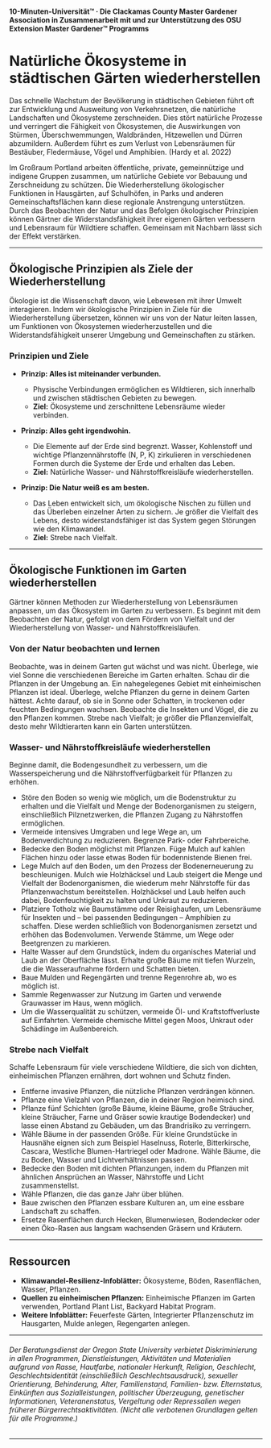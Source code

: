 #### 10-Minuten-Universität™ · Die Clackamas County Master Gardener Association in Zusammenarbeit mit und zur Unterstützung des OSU Extension Master Gardener™ Programms

# Natürliche Ökosysteme in städtischen Gärten wiederherstellen

Das schnelle Wachstum der Bevölkerung in städtischen Gebieten führt oft zur Entwicklung und Ausweitung von Verkehrsnetzen, die natürliche Landschaften und Ökosysteme zerschneiden. Dies stört natürliche Prozesse und verringert die Fähigkeit von Ökosystemen, die Auswirkungen von Stürmen, Überschwemmungen, Waldbränden, Hitzewellen und Dürren abzumildern. Außerdem führt es zum Verlust von Lebensräumen für Bestäuber, Fledermäuse, Vögel und Amphibien. (Hardy et al. 2022)

Im Großraum Portland arbeiten öffentliche, private, gemeinnützige und indigene Gruppen zusammen, um natürliche Gebiete vor Bebauung und Zerschneidung zu schützen. Die Wiederherstellung ökologischer Funktionen in Hausgärten, auf Schulhöfen, in Parks und anderen Gemeinschaftsflächen kann diese regionale Anstrengung unterstützen. Durch das Beobachten der Natur und das Befolgen ökologischer Prinzipien können Gärtner die Widerstandsfähigkeit ihrer eigenen Gärten verbessern und Lebensraum für Wildtiere schaffen. Gemeinsam mit Nachbarn lässt sich der Effekt verstärken.

---

## Ökologische Prinzipien als Ziele der Wiederherstellung

Ökologie ist die Wissenschaft davon, wie Lebewesen mit ihrer Umwelt interagieren. Indem wir ökologische Prinzipien in Ziele für die Wiederherstellung übersetzen, können wir uns von der Natur leiten lassen, um Funktionen von Ökosystemen wiederherzustellen und die Widerstandsfähigkeit unserer Umgebung und Gemeinschaften zu stärken.

### Prinzipien und Ziele

- **Prinzip: Alles ist miteinander verbunden.**  
  - Physische Verbindungen ermöglichen es Wildtieren, sich innerhalb und zwischen städtischen Gebieten zu bewegen.  
  - **Ziel:** Ökosysteme und zerschnittene Lebensräume wieder verbinden.

- **Prinzip: Alles geht irgendwohin.**  
  - Die Elemente auf der Erde sind begrenzt. Wasser, Kohlenstoff und wichtige Pflanzennährstoffe (N, P, K) zirkulieren in verschiedenen Formen durch die Systeme der Erde und erhalten das Leben.  
  - **Ziel:** Natürliche Wasser- und Nährstoffkreisläufe wiederherstellen.

- **Prinzip: Die Natur weiß es am besten.**  
  - Das Leben entwickelt sich, um ökologische Nischen zu füllen und das Überleben einzelner Arten zu sichern. Je größer die Vielfalt des Lebens, desto widerstandsfähiger ist das System gegen Störungen wie den Klimawandel.  
  - **Ziel:** Strebe nach Vielfalt.

---

## Ökologische Funktionen im Garten wiederherstellen

Gärtner können Methoden zur Wiederherstellung von Lebensräumen anpassen, um das Ökosystem im Garten zu verbessern. Es beginnt mit dem Beobachten der Natur, gefolgt von dem Fördern von Vielfalt und der Wiederherstellung von Wasser- und Nährstoffkreisläufen.

### Von der Natur beobachten und lernen

Beobachte, was in deinem Garten gut wächst und was nicht. Überlege, wie viel Sonne die verschiedenen Bereiche im Garten erhalten. Schau dir die Pflanzen in der Umgebung an. Ein nahegelegenes Gebiet mit einheimischen Pflanzen ist ideal. Überlege, welche Pflanzen du gerne in deinem Garten hättest. Achte darauf, ob sie in Sonne oder Schatten, in trockenen oder feuchten Bedingungen wachsen. Beobachte die Insekten und Vögel, die zu den Pflanzen kommen. Strebe nach Vielfalt; je größer die Pflanzenvielfalt, desto mehr Wildtierarten kann ein Garten unterstützen.

### Wasser- und Nährstoffkreisläufe wiederherstellen

Beginne damit, die Bodengesundheit zu verbessern, um die Wasserspeicherung und die Nährstoffverfügbarkeit für Pflanzen zu erhöhen.

- Störe den Boden so wenig wie möglich, um die Bodenstruktur zu erhalten und die Vielfalt und Menge der Bodenorganismen zu steigern, einschließlich Pilznetzwerken, die Pflanzen Zugang zu Nährstoffen ermöglichen.
- Vermeide intensives Umgraben und lege Wege an, um Bodenverdichtung zu reduzieren. Begrenze Park- oder Fahrbereiche.
- Bedecke den Boden möglichst mit Pflanzen. Füge Mulch auf kahlen Flächen hinzu oder lasse etwas Boden für bodennistende Bienen frei.
- Lege Mulch auf den Boden, um den Prozess der Bodenerneuerung zu beschleunigen. Mulch wie Holzhäcksel und Laub steigert die Menge und Vielfalt der Bodenorganismen, die wiederum mehr Nährstoffe für das Pflanzenwachstum bereitstellen. Holzhäcksel und Laub helfen auch dabei, Bodenfeuchtigkeit zu halten und Unkraut zu reduzieren.
- Platziere Totholz wie Baumstämme oder Reisighaufen, um Lebensräume für Insekten und – bei passenden Bedingungen – Amphibien zu schaffen. Diese werden schließlich von Bodenorganismen zersetzt und erhöhen das Bodenvolumen. Verwende Stämme, um Wege oder Beetgrenzen zu markieren.
- Halte Wasser auf dem Grundstück, indem du organisches Material und Laub an der Oberfläche lässt. Erhalte große Bäume mit tiefen Wurzeln, die die Wasseraufnahme fördern und Schatten bieten.
- Baue Mulden und Regengärten und trenne Regenrohre ab, wo es möglich ist.
- Sammle Regenwasser zur Nutzung im Garten und verwende Grauwasser im Haus, wenn möglich.
- Um die Wasserqualität zu schützen, vermeide Öl- und Kraftstoffverluste auf Einfahrten. Vermeide chemische Mittel gegen Moos, Unkraut oder Schädlinge im Außenbereich.

### Strebe nach Vielfalt

Schaffe Lebensraum für viele verschiedene Wildtiere, die sich von dichten, einheimischen Pflanzen ernähren, dort wohnen und Schutz finden.

- Entferne invasive Pflanzen, die nützliche Pflanzen verdrängen können.
- Pflanze eine Vielzahl von Pflanzen, die in deiner Region heimisch sind.
- Pflanze fünf Schichten (große Bäume, kleine Bäume, große Sträucher, kleine Sträucher, Farne und Gräser sowie krautige Bodendecker) und lasse einen Abstand zu Gebäuden, um das Brandrisiko zu verringern.
- Wähle Bäume in der passenden Größe. Für kleine Grundstücke in Hausnähe eignen sich zum Beispiel Haselnuss, Roterle, Bitterkirsche, Cascara, Westliche Blumen-Hartriegel oder Madrone. Wähle Bäume, die zu Boden, Wasser und Lichtverhältnissen passen.
- Bedecke den Boden mit dichten Pflanzungen, indem du Pflanzen mit ähnlichen Ansprüchen an Wasser, Nährstoffe und Licht zusammenstellst.
- Wähle Pflanzen, die das ganze Jahr über blühen.
- Baue zwischen den Pflanzen essbare Kulturen an, um eine essbare Landschaft zu schaffen.
- Ersetze Rasenflächen durch Hecken, Blumenwiesen, Bodendecker oder einen Öko-Rasen aus langsam wachsenden Gräsern und Kräutern.

---

## Ressourcen

- **Klimawandel-Resilienz-Infoblätter:** Ökosysteme, Böden, Rasenflächen, Wasser, Pflanzen.
- **Quellen zu einheimischen Pflanzen:** Einheimische Pflanzen im Garten verwenden, Portland Plant List, Backyard Habitat Program.
- **Weitere Infoblätter:** Feuerfeste Gärten, Integrierter Pflanzenschutz im Hausgarten, Mulde anlegen, Regengarten anlegen.

---

###### Der Beratungsdienst der Oregon State University verbietet Diskriminierung in allen Programmen, Dienstleistungen, Aktivitäten und Materialien aufgrund von Rasse, Hautfarbe, nationaler Herkunft, Religion, Geschlecht, Geschlechtsidentität (einschließlich Geschlechtsausdruck), sexueller Orientierung, Behinderung, Alter, Familienstand, Familien- bzw. Elternstatus, Einkünften aus Sozialleistungen, politischer Überzeugung, genetischer Informationen, Veteranenstatus, Vergeltung oder Repressalien wegen früherer Bürgerrechtsaktivitäten. (Nicht alle verbotenen Grundlagen gelten für alle Programme.)
---